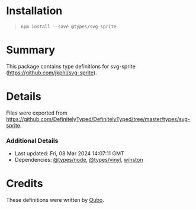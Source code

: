 # Installation
> `npm install --save @types/svg-sprite`

# Summary
This package contains type definitions for svg-sprite (https://github.com/jkphl/svg-sprite).

# Details
Files were exported from https://github.com/DefinitelyTyped/DefinitelyTyped/tree/master/types/svg-sprite.

### Additional Details
 * Last updated: Fri, 08 Mar 2024 14:07:11 GMT
 * Dependencies: [@types/node](https://npmjs.com/package/@types/node), [@types/vinyl](https://npmjs.com/package/@types/vinyl), [winston](https://npmjs.com/package/winston)

# Credits
These definitions were written by [Qubo](https://github.com/tkqubo).
